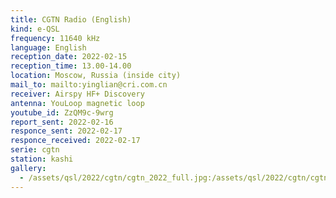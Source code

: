 ```yaml
---
title: CGTN Radio (English)
kind: e-QSL
frequency: 11640 kHz
language: English
reception_date: 2022-02-15
reception_time: 13.00-14.00
location: Moscow, Russia (inside city)
mail_to: mailto:yinglian@cri.com.cn
receiver: Airspy HF+ Discovery
antenna: YouLoop magnetic loop
youtube_id: ZzQM9c-9wrg
report_sent: 2022-02-16
responce_sent: 2022-02-17
responce_received: 2022-02-17
serie: cgtn
station: kashi
gallery:
  - /assets/qsl/2022/cgtn/cgtn_2022_full.jpg:/assets/qsl/2022/cgtn/cgtn_2022_small.jpg
---
```

